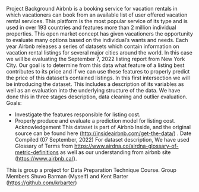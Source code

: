 Project Background
Airbnb is a booking service for vacation rentals in which vacationers can book from an available list of user offered vacation rental services. This platform is the most popular service of its type and is used in over 193 countries and features more than 2 million individual properties. This open market concept has given vacationers the opportunity to evaluate many options based on the individual’s wants and needs.
Each year Airbnb releases a series of datasets which contain information on vacation rental listings for several major cities around the world. In this case we will be evaluating the September 7, 2022 listing report from New York City. Our goal is to determine from this data what feature of a listing best contributes to its price and if we can use these features to properly predict the price of this dataset’s contained listings.
In this first intersection we will be introducing the dataset. This includes a description of its variables as well as an evaluation into the underlying structure of the data. We have done this in three stages description, data cleaning and outlier evaluation.
Goals:
* Investigate the features responsible for listing cost.
* Properly produce and evaluate a prediction model for listing cost.
Acknowledgement
This dataset is part of Airbnb Inside, and the original source can be found here (http://insideairbnb.com/get-the-data/) . Date Compiled (07 September, 2022)
For dataset description, We have used Glossary of Terms from https://www.airdna.co/airdna-glossary-of-metric-definitions as well as our understanding from airbnb site (https://www.airbnb.ca/).

This is group a project for Data Preparation Technique Course. 
Group Members Shuvo Barman (Myself) and Kent Barter (https://github.com/krbarter)
